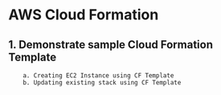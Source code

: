 # AWS Cloud Formation
## 1. Demonstrate sample Cloud Formation Template
		a. Creating EC2 Instance using CF Template
		b. Updating existing stack using CF Template
	

